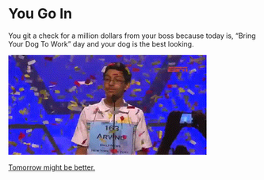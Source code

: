 # You Go In

You git a check for a million dollars from your boss because today is, “Bring Your Dog To Work” day and your dog is the best looking.

![party](party.gif)

[Tomorrow might be better.](../morning.md)